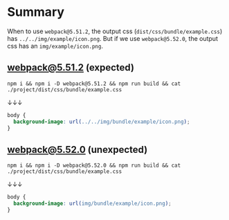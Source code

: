 # Summary

When to use `webpack@5.51.2`, the output css (`dist/css/bundle/example.css`) has `../../img/example/icon.png`.
But if we use `webpack@5.52.0`, the output css has an `img/example/icon.png`.


## webpack@5.51.2 (expected)

```
npm i && npm i -D webpack@5.51.2 && npm run build && cat ./project/dist/css/bundle/example.css
```

↓↓↓

```css
body {
  background-image: url(../../img/bundle/example/icon.png);
}
```


## webpack@5.52.0 (unexpected)

```
npm i && npm i -D webpack@5.52.0 && npm run build && cat ./project/dist/css/bundle/example.css
```

↓↓↓

```css
body {
  background-image: url(img/bundle/example/icon.png);
}
```


